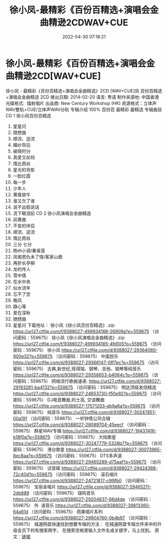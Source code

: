 ﻿---
title: 徐小凤-最精彩《百份百精选+演唱会金曲精逊2CDWAV+CUE
date: 2022-04-30 07:18:21
categories: WAV车载音乐、镜像
tags: 华语中文
---
# 徐小凤-最精彩《百份百精选+演唱会金曲精逊2CD[WAV+CUE]

徐小凤 - 最精彩《百份百精选+演唱会金曲精选》2CD
[WAV+CUE]凤
百份百精选+演唱会金曲精选 2CD
推出日期:
2014-02-20
语言: 粤语
制作来源地: 中国香港
光碟格式:  镭射唱片
出品商: New Century Workshop
(HK)
资源格式：立体声WAV整轨+CUE/立体声WAV分轨
专辑介绍
100% 百份百 最精彩 最精选
专辑曲目
CD 1 徐小凤百份百精选
01. 星星问
02. 随想曲
03. 顺流、逆流
04. 婚纱背后
05. 破晓时分
06. 真爱又如何
07. 情比雨丝
08. 星光的背影
09. 一脸红霞
10. 每一步
11. 少年人
12. 黄昏放牛
13. 谁又欠了谁
14. 说不出假说话
15. 流下眼泪前
CD 2 徐小凤演唱会金曲精选
01. 前奏曲
02. 不变的伴侣
03. 顺流、逆流
04. 情比雨丝
05. 三分 七分
06. 杨州小调/秦香莲
07. 凤阁恩仇未了情/客家山歌
08. 再折长亭柳
09. 龙的传人
10. 雪中情
11. 在水中央
12. 似水流年
13. 忘不了您
14. 晚风
15. 静心等
16. 爱在深秋
17. 随想曲
18. 星星问
下载地址：
徐小凤《徐小凤百份百精选》.zip: https://url27.ctfile.com/f/9388027-499934188-26909a?p=559675
（访问密码：559675）
徐小凤《徐小凤演唱会金曲精选》.zip: https://url27.ctfile.com/f/9388027-499934185-4fd105?p=559675
（访问密码：559675）
徐小凤
https://url27.ctfile.com/d/9388027-29364080-900e32?p=559675
（访问密码：559675）
中国民乐
https://url27.ctfile.com/d/9388027-29366147-0ff7ec?p=559675
（访问密码：559675）
古典,新世纪,班得瑞、钢琴、吉他、钢琴等纯音乐
https://url27.ctfile.com/d/9388027-29358653-b4064c?p=559675
（访问密码：559675）
网络流行歌曲速递.
https://url27.ctfile.com/d/9388027-29193281-ba4132?p=559675
（访问密码：559675）
明达顶级发烧精选
https://url27.ctfile.com/d/9388027-24653730-f50e92?p=559675
（访问密码：559675）
DJ电音舞曲,的士高, 交谊舞曲
https://url27.ctfile.com/d/9388027-17571203-eb9a6a?p=559675
（访问密码：559675）
纯音乐
https://url27.ctfile.com/d/9388027-30247851-00a191
（访问密码：559675）
一听钟情公司合辑
https://url27.ctfile.com/d/9388027-28089704-45eecf
（访问密码：559675）
群星WAV专辑
https://url27.ctfile.com/d/9388027-19437416-b18f0a?p=559675
（访问密码：559675）
大陆歌星
https://url27.ctfile.com/d/9388027-30247779-5328b7?p=559675
（访问密码：559675）
港台歌星
https://url27.ctfile.com/d/9388027-30073965-8ec8aa?p=559675
（访问密码：559675）
DTS多声道
https://url27.ctfile.com/d/9388027-29465289-d75aaf?p=559675
（访问密码：559675）
试音碟
https://url27.ctfile.com/d/9388027-29424388-72c40d?p=559675
（访问密码：559675）
滚石唱片
https://url27.ctfile.com/d/9388027-24721817-c99fb0
（访问密码：559675）
宝丽金唱片
https://url27.ctfile.com/d/9388027-29465211-2db889
（访问密码：559675）
瑞鸣音乐
https://url27.ctfile.com/d/9388027-29204837-66d4de
（访问密码：559675）
外  语音乐
https://url27.ctfile.com/d/9388027-39813360-64a61d
（访问密码：559675）
雨果唱片系列
https://url27.ctfile.com/d/9388027-29904760-0b4b97
（访问密码：559675）
城通网盘快速找到想要专辑的方法：
在城通网盘专辑文件夹中的升级会员下的有搜索两字，
在搜索空格里输入文件名或关键字，马上找到。
原文：[链接](https://blog.sina.com.cn/s/blog_1647c7e7601030wyd.html)
